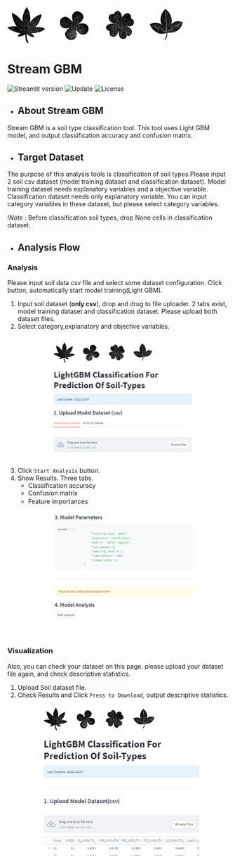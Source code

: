 <img src="https://github.com/shosuke-13/Stream-GBM/blob/main/icon/plants_icon.png" width="400px"><br>
# Stream GBM
![Streamlit version](https://img.shields.io/badge/Streamlit-v1.14.1-orange)
![Update](https://img.shields.io/badge/Update-2022/12/22-blue)
![License](https://img.shields.io/badge/License-naro-green)

- ##  About Stream GBM
Stream GBM is a soil type classification tool. 
This tool uses Light GBM model, and output classification accuracy and confusion matrix.<br>

- ## Target Dataset
The purpose of this analysis tools is classification of soil types.Please input 2 soil csv dataset (model training dataset and classification dataset). Model training dataset needs explanatory variables and a objective variable. Classification dataset needs only explanatory variable. You can input category variables in these dataset, but please select category variables.<br>

*!Note* : Before classification soil types, drop None cells in classification dataset.

- ##  Analysis Flow<br>
### Analysis
Please input soil data csv file and select some dataset configuration.
Click button, automatically start model training(Light GBM).

1. Input soil dataset (__only csv__), drop and drug to file uploader. 2 tabs exist, model training dataset and classification dataset.
   Please upload both dataset files.
2. Select category,explanatory and objective variables.

<img src="https://github.com/shosuke-13/Stream-GBM/blob/05e1031d82630108b7c1adbff791cfa46cc11449/demo/demo_input.gif" width="650">

3. Click `Start Analysis` button.
4. Show Results.
      Three tabs. <br>
    - Classification accuracy
    - Confusion matrix
    - Feature importances　　

<img src="https://github.com/shosuke-13/Stream-GBM/blob/05e1031d82630108b7c1adbff791cfa46cc11449/demo/demo_model.gif" width="650">

### Visualization
Also, you can check your dataset on this page.
please upload your dataset file again, and check descriptive statistics.<br>

1. Upload Soil dataset file.<br>
2. Check Results and Click `Press to Download`, output descriptive statistics.<br>

<img src="https://github.com/shosuke-13/Stream-GBM/blob/a34b57e5ad72a0f02343762b3b4713cb82af1016/demo/demo_visualization.gif" width="600">
